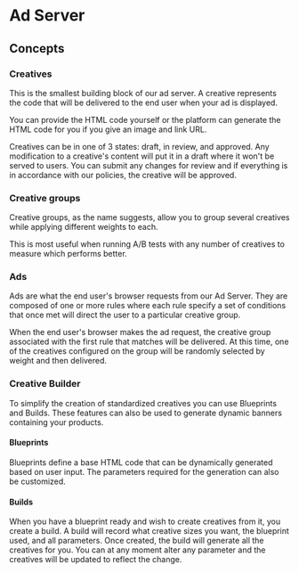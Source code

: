 # Ad Server

## Concepts

### Creatives

This is the smallest building block of our ad server. A creative represents the code that will be delivered to the end user when your ad is displayed.

You can provide the HTML code yourself or the platform can generate the HTML code for you if you give an image and link URL.

Creatives can be in one of 3 states: draft, in review, and approved. Any modification to a creative's content will put it in a draft where it won't be served to users. You can submit any changes for review and if everything is in accordance with our policies, the creative will be approved.

### Creative groups

Creative groups, as the name suggests, allow you to group several creatives while applying different weights to each.

This is most useful when running A/B tests with any number of creatives to measure which performs better.&#x20;

### Ads

Ads are what the end user's browser requests from our Ad Server. They are composed of one or more rules where each rule specify a set of conditions that once met will direct the user to a particular creative group.

When the end user's browser makes the ad request, the creative group associated with the first rule that matches will be delivered. At this time, one of the creatives configured on the group will be randomly selected by weight and then delivered.

### Creative Builder

To simplify the creation of standardized creatives you can use Blueprints and Builds. These features can also be used to generate dynamic banners containing your products.

#### Blueprints

Blueprints define a base HTML code that can be dynamically generated based on user input. The parameters required for the generation can also be customized.

#### Builds

When you have a blueprint ready and wish to create creatives from it, you create a build. A build will record what creative sizes you want, the blueprint used, and all parameters. Once created, the build will generate all the creatives for you. You can at any moment alter any parameter and the creatives will be updated to reflect the change.
